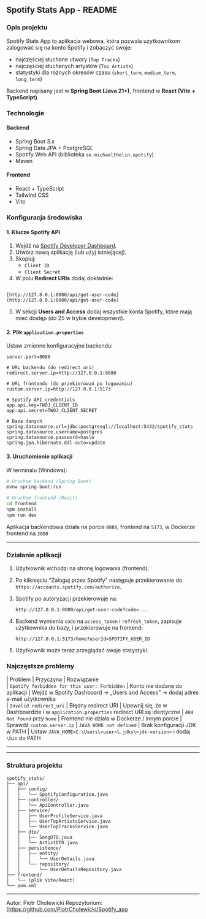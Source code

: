 ## Spotify Stats App - README

### Opis projektu
Spotify Stats App to aplikacja webowa, która pozwala użytkownikom zalogować się na konto Spotify i zobaczyć swoje:
- najczęściej słuchane utwory (`Top Tracks`)
- najczęściej słuchanych artystów (`Top Artists`)
- statystyki dla różnych okresów czasu (`short_term`, `medium_term`, `long_term`)

Backend napisany jest w **Spring Boot (Java 21+)**, frontend w **React (Vite + TypeScript)**.

### Technologie

#### Backend
- Spring Boot 3.x
- Spring Data JPA + PostgreSQL
- Spotify Web API (biblioteka `se.michaelthelin.spotify`)
- Maven

#### Frontend
- React + TypeScript
- Tailwind CSS
- Vite


### Konfiguracja środowiska

#### 1. Klucze Spotify API
1. Wejdź na [Spotify Developer Dashboard](https://developer.spotify.com/dashboard/).
2. Utwórz nową aplikację (lub użyj istniejącej).
3. Skopiuj:
   - `Client ID`
   - `Client Secret`
4. W polu **Redirect URIs** dodaj dokładnie:
```

[http://127.0.0.1:8080/api/get-user-code](http://127.0.0.1:8080/api/get-user-code)

````
5. W sekcji **Users and Access** dodaj wszystkie konta Spotify, które mają mieć dostęp (do 25 w trybie development).


#### 2. Plik `application.properties`

Ustaw zmienne konfiguracyjne backendu:

```properties
server.port=8080

# URL backendu (do redirect_uri)
redirect.server.ip=http://127.0.0.1:8080

# URL frontendu (do przekierowań po logowaniu)
custom.server.ip=http://127.0.0.1:5173

# Spotify API credentials
app.api.key=TWÓJ_CLIENT_ID
app.api.secret=TWÓJ_CLIENT_SECRET

# Baza danych
spring.datasource.url=jdbc:postgresql://localhost:5432/spotify_stats
spring.datasource.username=postgres
spring.datasource.password=haslo
spring.jpa.hibernate.ddl-auto=update
````


#### 3. Uruchomienie aplikacji

W terminalu (Windows):

```bash
# Uruchom backend (Spring Boot)
mvnw spring-boot:run

# Uruchom frontend (React)
cd frontend
npm install
npm run dev
```

Aplikacja backendowa działa na porcie `8080`, frontend na `5173`, w Dockerze frontend na `3000`

---

### Działanie aplikacji

1. Użytkownik wchodzi na stronę logowania (frontend).
2. Po kliknięciu "Zaloguj przez Spotify" następuje przekierowanie do `https://accounts.spotify.com/authorize`.
3. Spotify po autoryzacji przekierowuje na:

   ```
   http://127.0.0.1:8080/api/get-user-code?code=...
   ```
4. Backend wymienia `code` na `access_token` i `refresh_token`, zapisuje użytkownika do bazy, i przekierowuje na frontend:

   ```
   http://127.0.0.1:5173/home?userId=SPOTIFY_USER_ID
   ```
5. Użytkownik może teraz przeglądać swoje statystyki.

### Najczęstsze problemy

| Problem                                      | Przyczyna                                     | Rozwiązanie                                                                      
| `Spotify forbidden for this user: Forbidden` | Konto nie dodane do aplikacji                 | Wejdź w Spotify Dashboard → „Users and Access” → dodaj adres e-mail użytkownika  
| `Invalid redirect_uri`                       | Błędny redirect URI                           | Upewnij się, że w Dashboardzie i w `application.properties` redirect URI są                                                                                                                                                                             identyczne
| `404 Not Found` przy `home`                  | Frontend nie działa w Dockerze / innym porcie | Sprawdź `custom.server.ip`
| `JAVA_HOME not defined`                      | Brak konfiguracji JDK w PATH                  | Ustaw `JAVA_HOME=C:\Users\<user>\.jdks\<jdk-version>` i dodaj `\bin` do PATH

---


---

### Struktura projektu

```
spotify_stats/
├── api/
│   ├── config/
│   │   └── SpotifyConfiguration.java
│   ├── controller/
│   │   └── ApiController.java
│   ├── service/
│   │   ├── UserProfileService.java
│   │   ├── UserTopArtistsService.java
│   │   └── UserTopTracksService.java
│   ├── dto/
│   │   ├── SongDTO.java
│   │   └── ArtistDTO.java
│   ├── persistence/
│   │   ├── entity/
│   │   │   └── UserDetails.java
│   │   └── repository/
│   │       └── UserDetailsRepository.java
├── frontend/
│   └── (plik Vite/React)
└── pom.xml
```

---

Autor: Piotr Cholewicki
Repozytorium: [https://github.com/PiotrCholewicki/Spotify_app


